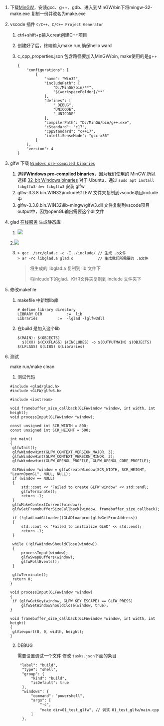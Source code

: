 1. 下载[MinGW](https://sourceforge.net/projects/mingw/)，安装gcc、g++、gdb、进入到MInGW\bin下将mingw-32-make.exe 复制一份并改名为make.exe

2. vscode 插件 `C/C++`、`C/C++ Project Generator`

   1. ctrl+shift+p输入creat创建C++项目

   2. 创建好了后，终端输入make run,确保hello ward

   3. c_cpp_properties.json 包含路径要加入MinGW/bin, make使用的是g++

      ```
      {
          "configurations": [
              {
                  "name": "Win32",
                  "includePath": [
                      "D:/MinGW/bin/**",
                      "${workspaceFolder}/**"
                  ],
                  "defines": [
                      "_DEBUG",
                      "UNICODE",
                      "_UNICODE"
                  ],
                  "compilerPath": "D:/MinGW/bin/g++.exe",
                  "cStandard": "c17",
                  "cppStandard": "c++17",
                  "intelliSenseMode": "gcc-x86"
              }
          ],
          "version": 4
      }
      ```

      

3. glfw 下载 [`Windows pre-compiled binaries`](https://www.glfw.org/download.html)

   1. 选择**Windows pre-compiled binaries**，因为我们使用的 MinGW 所以选择 [32-bit Windows binaries](https://github.com/glfw/glfw/releases/download/3.3.4/glfw-3.3.4.bin.WIN32.zip) 对于 Ubuntu，通过 `sudo apt install libglfw3-dev libglfw3` 安装 glfw
   2. glfw-3.3.8.bin.WIN32\include\GLFW 文件夹复制到vscode项目include中
   3. glfw-3.3.8.bin.WIN32\lib-mingw\glfw3.dll 文件复制到vscode项目output中，因为openGL输出需要这个dll文件

4. glad [在线服务](https://glad.dav1d.de/) 生成静态库

   1. ![](C:\Users\lzw\AppData\Roaming\Typora\typora-user-images\image-20230709161116307.png)

   2.![](C:\Users\lzw\AppData\Roaming\Typora\typora-user-images\image-20230709161230811.png)

   3. ```
      > gcc ./src/glad.c -c -I ./include/ // 生成 .o文件
      > ar -rc libglad.a glad.o           // 生成我们所需要的 .a文件
      ```

      > 将生成的 libglad.a 复制到 lib 文件下
      >
      > 将inlcude下的glad、KHR文件夹复制到 include 文件夹下

5. 修改makefile

   1. makefile 中新增lib库

      ```
      # define library directory
      LIBRARY_DIR			:=	lib
      Libraries			:=  -lglad -lglfw3dll
      ```

   2. 在build 是加入这个lib

      ```
      $(MAIN): $(OBJECTS)
      	$(CXX) $(CXXFLAGS) $(INCLUDES) -o $(OUTPUTMAIN) $(OBJECTS) $(LFLAGS) $(LIBS) $(Libraries)
      ```

6. 测试

   make run/make clean

   1. 测试代码

   ```
   #include <glad/glad.h>
   #include <GLFW/glfw3.h>
   
   #include <iostream>
   
   void framebuffer_size_callback(GLFWwindow *window, int width, int height);
   void processInput(GLFWwindow *window);
   
   const unsigned int SCR_WIDTH = 800;
   const unsigned int SCR_HEIGHT = 600;
   
   int main()
   {
   	glfwInit();
   	glfwWindowHint(GLFW_CONTEXT_VERSION_MAJOR, 3);
   	glfwWindowHint(GLFW_CONTEXT_VERSION_MINOR, 3);
   	glfwWindowHint(GLFW_OPENGL_PROFILE, GLFW_OPENGL_CORE_PROFILE);
   
   	GLFWwindow *window = glfwCreateWindow(SCR_WIDTH, SCR_HEIGHT, "LearnOpenGL", NULL, NULL);
   	if (window == NULL)
   	{
   		std::cout << "Failed to create GLFW window" << std::endl;
   		glfwTerminate();
   		return -1;
   	}
   	glfwMakeContextCurrent(window);
   	glfwSetFramebufferSizeCallback(window, framebuffer_size_callback);
   
   	if (!gladLoadGLLoader((GLADloadproc)glfwGetProcAddress))
   	{
   		std::cout << "Failed to initialize GLAD" << std::endl;
   		return -1;
   	}
   
   	while (!glfwWindowShouldClose(window))
   	{
   		processInput(window);
   		glfwSwapBuffers(window);
   		glfwPollEvents();
   	}
   
   	glfwTerminate();
   	return 0;
   }
   
   void processInput(GLFWwindow *window)
   {
   	if (glfwGetKey(window, GLFW_KEY_ESCAPE) == GLFW_PRESS)
   		glfwSetWindowShouldClose(window, true);
   }
   
   void framebuffer_size_callback(GLFWwindow *window, int width, int height)
   {
   	glViewport(0, 0, width, height);
   }
   ```

   2. DEBUG

      需要设置调试一个文件 修改 `tasks.json`下面的条目

      ```
       "label": "build",
        "type": "shell",
        "group": {
            "kind": "build",
            "isDefault": true
        },
        "windows": {
            "command": "powershell",
            "args": [
                "-c",
                "make dir=01_test_glfw", // 调式 01_test_glfw/main.cpp
            ]
        },
      ```

      